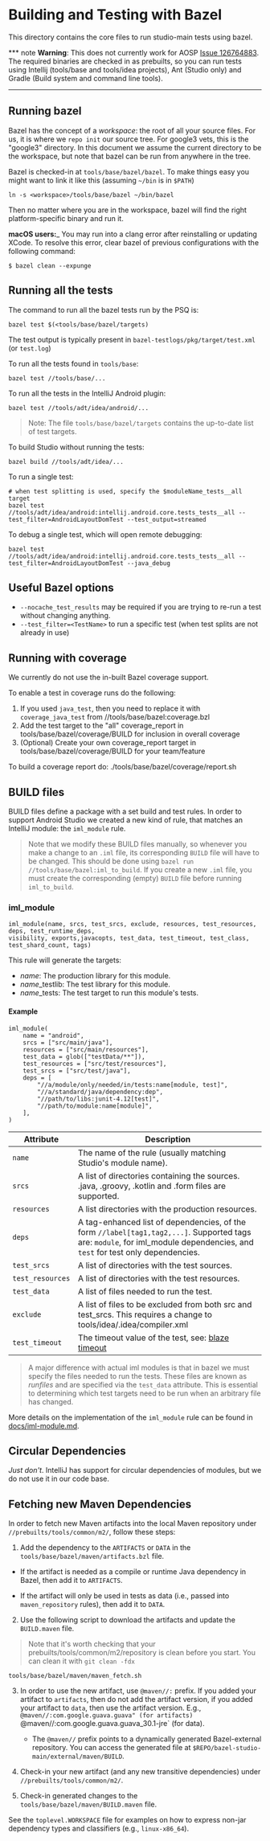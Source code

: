 # Building and Testing with Bazel

This directory contains the core files to run studio-main tests using
bazel.

*** note
**Warning**: This does not currently work for AOSP
[Issue 126764883](https://issuetracker.google.com/126764883).
The required binaries are checked in as prebuilts, so you can run tests using
Intellij (tools/base and tools/idea projects), Ant (Studio only) and Gradle
(Build system and command line tools).
***

## Running bazel

Bazel has the concept of a _workspace_: the root of all your source files. For
us, it is where we `repo init` our source tree. For google3 vets, this is the
"google3" directory. In this document we assume the current directory to be the
workspace, but note that bazel can be run from anywhere in the tree.

Bazel is checked-in at `tools/base/bazel/bazel`. To make things easy you might
want to link it like this (assuming `~/bin` is in `$PATH`)

```shell
ln -s <workspace>/tools/base/bazel ~/bin/bazel
```

Then no matter where you are in the workspace, bazel will find the right
platform-specific binary and run it.

__macOS users:___ You may run into a clang error after reinstalling or updating XCode.
To resolve this error, clear bazel of previous configurations with the following command:
```
$ bazel clean --expunge
```

## Running all the tests

The command to run all the bazel tests run by the PSQ is:

```shell
bazel test $(<tools/base/bazel/targets)
```

The test output is typically present in `bazel-testlogs/pkg/target/test.xml` (or `test.log`)

To run all the tests found in `tools/base`:

```shell
bazel test //tools/base/...
```

To run all the tests in the IntelliJ Android plugin:

```
bazel test //tools/adt/idea/android/...
```

> Note: The file `tools/base/bazel/targets` contains the up-to-date list of test targets.

To build Studio without running the tests:

```
bazel build //tools/adt/idea/...
```

To run a single test:

```
# when test splitting is used, specify the $moduleName_tests__all target
bazel test //tools/adt/idea/android:intellij.android.core.tests_tests__all --test_filter=AndroidLayoutDomTest --test_output=streamed
```

To debug a single test, which will open remote debugging:

```
bazel test //tools/adt/idea/android:intellij.android.core.tests_tests__all --test_filter=AndroidLayoutDomTest --java_debug
```

## Useful Bazel options

 * `--nocache_test_results` may be required if you are trying to re-run a test without changing
   anything.
 * `--test_filter=<TestName>` to run a specific test (when test splits are not already in use)

## Running with coverage

We currently do not use the in-built Bazel coverage support.

To enable a test in coverage runs do the following:
1. If you used `java_test`, then you need to replace it with `coverage_java_test` from //tools/base/bazel:coverage.bzl
2. Add the test target to the "all" coverage_report in tools/base/bazel/coverage/BUILD for inclusion in overall coverage
3. (Optional) Create your own coverage_report target in tools/base/bazel/coverage/BUILD for your team/feature

To build a coverage report do:
./tools/base/bazel/coverage/report.sh <name of coverage_report target> <directory to output HTML report>

## BUILD files

BUILD files define a package with a set build and test rules. In order to
support Android Studio we created a new kind of rule, that matches an IntelliJ
module: the `iml_module` rule.

> Note that we modify these BUILD files manually, so whenever you make a change
> to an `.iml` file, its corresponding `BUILD` file will have to be changed. This should be
> done using `bazel run //tools/base/bazel:iml_to_build`. If you create a new
> `.iml` file, you must create the corresponding (empty) `BUILD` file before
> running `iml_to_build`.

### iml_module

```
iml_module(name, srcs, test_srcs, exclude, resources, test_resources, deps, test_runtime_deps,
visibility, exports,javacopts, test_data, test_timeout, test_class, test_shard_count, tags)
```

This rule will generate the targets:

*   _name_: The production library for this module.
*   _name_\_testlib: The test library for this module.
*   _name_\_tests: The test target to run this module's tests.

#### Example

```
iml_module(
    name = "android",
    srcs = ["src/main/java"],
    resources = ["src/main/resources"],
    test_data = glob(["testData/**"]),
    test_resources = ["src/test/resources"],
    test_srcs = ["src/test/java"],
    deps = [
        "//a/module/only/needed/in/tests:name[module, test]",
        "//a/standard/java/dependency:dep",
        "//path/to/libs:junit-4.12[test]",
        "//path/to/module:name[module]",
    ],
)
```

Attribute        | Description
---------------- | -----------
`name`           | The name of the rule (usually matching Studio's module name).
`srcs`           | A list of directories containing the sources. .java, .groovy, .kotlin and .form files are supported.
`resources`      | A list directories with the production resources.
`deps`           | A tag-enhanced list of dependencies, of the form `//label[tag1,tag2,...]`. Supported tags are: `module`, for iml_module dependencies, and `test` for test only dependencies.
`test_srcs`      | A list of directories with the test sources.
`test_resources` | A list of directories with the test resources.
`test_data`      | A list of files needed to run the test.
`exclude`        | A list of files to be excluded from both src and test_srcs. This requires a change to tools/idea/.idea/compiler.xml
`test_timeout`   | The timeout value of the test, see: [blaze timeout](https://docs.bazel.build/versions/master/test-encyclopedia.html#timeout)

> A major difference with actual iml modules is that in bazel we must specify
> the files needed to run the tests. These files are known as _runfiles_ and are
> specified via the `test_data` attribute. This is essential to determining
> which test targets need to be run when an arbitrary file has changed.

More details on the implementation of the `iml_module` rule can be found in
[docs/iml-module.md](docs/iml-module.md).

## Circular Dependencies

_Just don't_. IntelliJ has support for circular dependencies of modules, but we
do not use it in our code base.

## Fetching new Maven Dependencies

In order to fetch new Maven artifacts into the local Maven repository under
`//prebuilts/tools/common/m2/`, follow these steps:


1. Add the dependency to the `ARTIFACTS` or `DATA` in
the `tools/base/bazel/maven/artifacts.bzl` file.

  * If the artifact is needed as a compile or runtime Java dependency in Bazel,
    then add it to `ARTIFACTS`.

  * If the artifact will only be used in tests as data (i.e., passed into
    `maven_repository` rules), then add it to `DATA`.

2. Use the following script to download the artifacts and update the
   `BUILD.maven` file.

> Note that it's worth checking that your prebuilts/tools/common/m2/repository
> is clean before you start. You can clean it with `git clean -fdx`

```
tools/base/bazel/maven/maven_fetch.sh
```

3. In order to use the new artifact, use `@maven//:` prefix. If you added
   your  artifact to `artifacts`, then do not add the artifact version,
   if you added your artifact to `data`, then use the artifact version.
   E.g., `@maven//:com.google.guava.guava" (for artifacts)
   `@maven//:com.google.guava.guava_30.1-jre` (for data).

   * The `@maven//` prefix points to a dynamically generated Bazel-external
     repository. You can access the generated file at
     `$REPO/bazel-studio-main/external/maven/BUILD`.

4. Check-in your new artifact (and any new transitive dependencies)
   under `//prebuilts/tools/common/m2/`.

5. Check-in generated changes to the `tools/base/bazel/maven/BUILD.maven` file.

See the `toplevel.WORKSPACE` file for examples on how to express non-jar dependency
types and classifiers (e.g., `linux-x86_64`).



